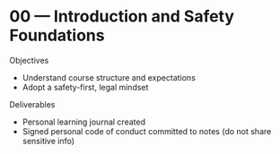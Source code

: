 # 00 — Introduction and Safety Foundations

Objectives
- Understand course structure and expectations
- Adopt a safety-first, legal mindset

Deliverables
- Personal learning journal created
- Signed personal code of conduct committed to notes (do not share sensitive info)

